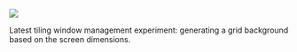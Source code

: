 ![](https://db-feed.s3.us-east-1.amazonaws.com/next-s3-uploads/2cd02e97-ece3-4598-8446-7abf41e391de/shot-2023-01-14_18-11-51.png)

Latest tiling window management experiment: generating a grid background based on the screen dimensions.